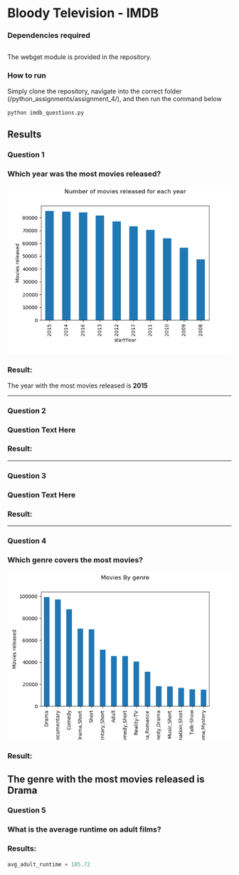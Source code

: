 ﻿# Bloody Television  - IMDB
### Dependencies required
```python
```
The webget module is provided in the repository.

### How to run
Simply clone the repository, navigate into the correct folder (/python_assignments/assignment_4/), and then run the command below
```
python imdb_questions.py
```

## Results
### Question 1
### Which year was the most movies released?

![alt text](https://github.com/ThomasThimothee/python_assignments/blob/master/assignment_4/plot_images/imdb_question_1_new.png)

### Result:
The year with the most movies released is **2015**

------
### Question 2
### Question Text Here

### Result:

------
### Question 3
### Question Text Here

### Result: 

------
### Question 4
### Which genre covers the most movies?

![alt text](https://github.com/ThomasThimothee/python_assignments/blob/master/assignment_4/plot_images/question4.png)

### Result: 
The genre with the most movies released is **Drama**
------
### Question 5
### What is the average runtime on adult films?

### Results:

```python
avg_adult_runtime = 105.72
```
